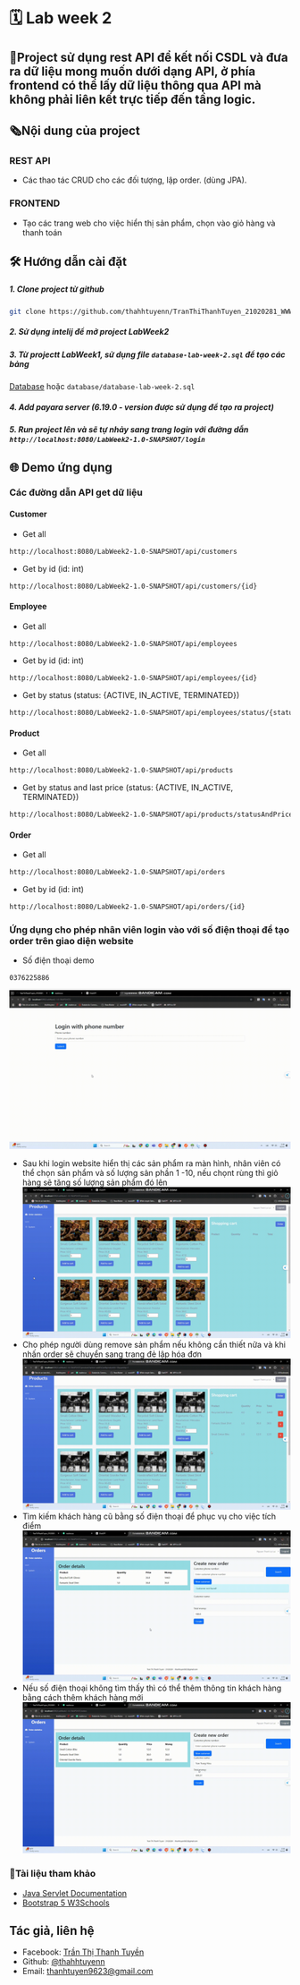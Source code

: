 # 🗓 Lab week 2
## 📝Project sử dụng rest API để kết nối CSDL và đưa ra dữ liệu mong muốn dưới dạng API, ở phía frontend có thể lấy dữ liệu thông qua API mà không phải liên kết trực tiếp đến tầng logic.
## 🗞Nội dung của project
### REST API
- Các thao tác CRUD cho các đối tượng, lập order. (dùng JPA).
### FRONTEND
- Tạo các trang web cho việc hiển thị sản phẩm, chọn vào giỏ hàng và thanh toán
## 🛠 Hướng dẫn cài đặt
##### 1. Clone project từ github
```bash
git clone https://github.com/thahhtuyenn/TranThiThanhTuyen_21020281_WWW.git
```
##### 2. Sử dụng intelij để mở project LabWeek2
##### 3. Từ projectt LabWeek1, sử dụng file `database-lab-week-2.sql` để tạo các bảng
[Database](https://github.com/thahhtuyenn/TranThiThanhTuyen_21020281_WWW/blob/main/LabWeek2/database/database-lab-week-2.sql) hoặc `database/database-lab-week-2.sql` 
##### 4. Add payara server (6.19.0 - version được sử dụng để tạo ra project)
##### 5. Run project lên và sẽ tự nhảy sang trang login với đường dẫn `http://localhost:8080/LabWeek2-1.0-SNAPSHOT/login`
## 🌐 Demo ứng dụng
### Các đường dẫn API get dữ liệu
#### Customer
- Get all 
```bash
http://localhost:8080/LabWeek2-1.0-SNAPSHOT/api/customers
```
- Get by id (id: int)
```bash
http://localhost:8080/LabWeek2-1.0-SNAPSHOT/api/customers/{id}
```
#### Employee
- Get all 
```bash
http://localhost:8080/LabWeek2-1.0-SNAPSHOT/api/employees
```
- Get by id (id: int)
```bash
http://localhost:8080/LabWeek2-1.0-SNAPSHOT/api/employees/{id}
```
- Get by status (status: {ACTIVE, IN_ACTIVE, TERMINATED})
```bash
http://localhost:8080/LabWeek2-1.0-SNAPSHOT/api/employees/status/{status}
```
#### Product
- Get all
```bash
http://localhost:8080/LabWeek2-1.0-SNAPSHOT/api/products
```
- Get by status and last price (status: {ACTIVE, IN_ACTIVE, TERMINATED})
```bash
http://localhost:8080/LabWeek2-1.0-SNAPSHOT/api/products/statusAndPrice/status={status}
```
#### Order
- Get all
```bash
http://localhost:8080/LabWeek2-1.0-SNAPSHOT/api/orders
```
- Get by id (id: int)
```bash
http://localhost:8080/LabWeek2-1.0-SNAPSHOT/api/orders/{id}
```
### Ứng dụng cho phép nhân viên login vào với số điện thoại để tạo order trên giao diện website
- Số điện thoại demo
```bash
0376225886
```
![Login](https://github.com/thahhtuyenn/TranThiThanhTuyen_21020281_WWW/blob/main/LabWeek2/demo/gif/lab2-login-employee.gif)
- Sau khi login website hiển thị các sản phẩm ra màn hình, nhân viên có thể chọn sản phẩm và số lượng sản phần 1 -10, nếu chọnt rùng thì giỏ hàng sẽ tăng số lượng sản phẩm đó lên 
![Choose product](https://github.com/thahhtuyenn/TranThiThanhTuyen_21020281_WWW/blob/main/LabWeek2/demo/gif/lab2-choose-product.gif)
- Cho phép người dùng remove sản phẩm nếu không cần thiết nữa và khi nhấn order sẽ chuyển sang trang đẻ lập hóa đơn
![Remove product](https://github.com/thahhtuyenn/TranThiThanhTuyen_21020281_WWW/blob/main/LabWeek2/demo/gif/lab2-remove-product-order.gif)
- Tìm kiếm khách hàng cũ bằng số điện thoại để phục vụ cho việc tích điểm
![Customer exists](https://github.com/thahhtuyenn/TranThiThanhTuyen_21020281_WWW/blob/main/LabWeek2/demo/gif/lab2-create-order-cust-exists.gif)
- Nếu số điện thoại không tìm thấy thì có thể thêm thông tin khách hàng bằng cách thêm khách hàng mới
![Customer new](https://github.com/thahhtuyenn/TranThiThanhTuyen_21020281_WWW/blob/main/LabWeek2/demo/gif/lab2-create-order-cust-new.gif)

### 📂Tài liệu tham khảo 
- [Java Servlet Documentation](https://docs.oracle.com/javaee/7/tutorial/servlets.htm)
- [Bootstrap 5 W3Schools](https://www.w3schools.com/bootstrap5/) 
## Tác giả, liên hệ
- Facebook: [Trần Thị Thanh Tuyền](https://www.facebook.com/thahhtuyenn090603)
- Github: [@thahhtuyenn](https://github.com/thahhtuyenn)
- Email: thanhtuyen9623@gmail.com
